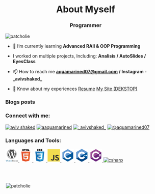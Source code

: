 <h1 align="center">About Myself</h1>
<h3 align="center">Programmer</h3>

<p align="left"> <img src="https://komarev.com/ghpvc/?username=patcholie&label=Profile%20views&color=0e75b6&style=flat" alt="patcholie" /> </p>

- 🌱 I’m currently learning **Advanced RAII & OOP Programming**

- I worked on multiple projects, Including: **Analisis / AutoSlides / EyesClass**

- 📫 How to reach me **aquamarined07@gmail.com / Instagram - \_avivshaked_**

- 📄 Know about my experiences [Resume](https://docs.google.com/document/d/1fZQGMS72E4LigVV3l1WLX_gFl5fiUsBWhaMZqYx9bXk/edit?usp=sharing) [My Site (DEKSTOP)](https://patcholie.github.io)


### Blogs posts
<!-- BLOG-POST-LIST:START -->
<!-- BLOG-POST-LIST:END -->

<h3 align="left">Connect with me:</h3>
<p align="left">
<a href="https://www.linkedin.com/in/aviv-shaked-59a4b7271/" target="blank"><img align="center" src="https://raw.githubusercontent.com/rahuldkjain/github-profile-readme-generator/master/src/images/icons/Social/linked-in-alt.svg" alt="aviv shaked" height="30" width="40" /></a>
<a href="https://fb.com/aaquamarined" target="blank"><img align="center" src="https://raw.githubusercontent.com/rahuldkjain/github-profile-readme-generator/master/src/images/icons/Social/facebook.svg" alt="aaquamarined" height="30" width="40" /></a>
<a href="https://instagram.com/_avivshaked_" target="blank"><img align="center" src="https://raw.githubusercontent.com/rahuldkjain/github-profile-readme-generator/master/src/images/icons/Social/instagram.svg" alt="_avivshaked_" height="30" width="40" /></a>
<a href="https://medium.com/@aquamarined07" target="blank"><img align="center" src="https://raw.githubusercontent.com/rahuldkjain/github-profile-readme-generator/master/src/images/icons/Social/medium.svg" alt="@aquamarined07" height="30" width="40" /></a>
</p>

<h3 align="left">Languages and Tools:</h3>
<p align="left">
  <a href="https://wordpress.org" target="_blank" rel="noreferrer">
    <img src="https://raw.githubusercontent.com/devicons/devicon/master/icons/wordpress/wordpress-original.svg" alt="wordpress" width="40" height="40"/>
  </a>
  <a href="https://www.w3.org/html/" target="_blank" rel="noreferrer">
    <img src="https://raw.githubusercontent.com/devicons/devicon/master/icons/html5/html5-original-wordmark.svg" alt="html5" width="40" height="40"/>
  </a>
  <a href="https://www.w3.org/Style/CSS/" target="_blank" rel="noreferrer">
    <img src="https://raw.githubusercontent.com/devicons/devicon/master/icons/css3/css3-original-wordmark.svg" alt="css" width="40" height="40"/>
  </a>
  <a href="https://developer.mozilla.org/en-US/docs/Web/JavaScript" target="_blank" rel="noreferrer">
    <img src="https://raw.githubusercontent.com/devicons/devicon/master/icons/javascript/javascript-original.svg" alt="javascript" width="40" height="40"/>
  </a>
  <a href="https://devdocs.io/c/" target="_blank" rel="noreferrer">
    <img src="https://raw.githubusercontent.com/devicons/devicon/master/icons/c/c-original.svg" alt="c" width="40" height="40"/>
  </a>
  <a href="https://devdocs.io/c/" target="_blank" rel="noreferrer">
    <img src="https://raw.githubusercontent.com/devicons/devicon/master/icons/cplusplus/cplusplus-original.svg" alt="c" width="40" height="40"/>
  </a>
  <a href="https://docs.microsoft.com/en-us/dotnet/csharp/" target="_blank" rel="noreferrer">
    <img src="https://raw.githubusercontent.com/devicons/devicon/master/icons/csharp/csharp-original.svg" alt="csharp" width="40" height="40"/>
  </a>
    <a href="https://docs.microsoft.com/en-us/dotnet/assembly/" target="_blank" rel="noreferrer">
    <img src="https://raw.githubusercontent.com/devicons/devicon/master/icons/csharp/assembly-original.svg" alt="csharp" width="40" height="40"/>
  </a>

</p>

<br></br>

 <img align="left" style="border: 2px solid white; margin-right: -200px;" src="https://media.discordapp.net/attachments/735810937348423730/1116709064521560204/profile.png" alt="patcholie" />
